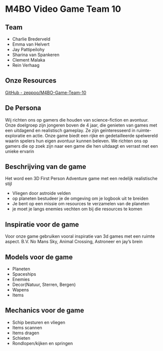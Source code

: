 # M4BO Video Game Team 10

## Team

- Charlie Brederveld
- Emma van Helvert
- Jay Pattipeilohy
- Sharina van Spankeren
- Clement Malaka
- Rein Verhaag

## Onze Resources

[GitHub - zeppoo/M4BO-Game-Team-10](https://github.com/zeppoo/M4BO-Game-Team-10.git)

[](https://trello.com/b/lnY8rAnU)

## De Persona

Wij richten ons op gamers die houden van science-fiction en avontuur. Onze doelgroep zijn jongeren boven de 4 jaar, die genieten van games met een uitdagend en realistisch gameplay. Ze zijn geïnteresseerd in ruimte-exploratie en actie. Onze game biedt een rijke en gedetailleerde spelwereld waarin spelers hun eigen avontuur kunnen beleven. We richten ons op gamers die op zoek zijn naar een game die hen uitdaagt en verrast met een unieke ervarin

## Beschrijving van de game

Het word een 3D First Person Adventure game met een redelijk realistische stijl

- Vliegen door astroide velden
- op planeten bestudeer je de omgeving om je logbook uit te breiden
- Je bent op een missie om resources te verzamelen van de planeten
- je moet je langs enemies vechten om bij die resources te komen

## Inspiratie voor de game

Voor onze game gebruiken vooral inspiratie van 3d games met een ruimte aspect. B.V. No Mans Sky, Animal Crossing, Astroneer en jay’s brein

## Models voor de game

- Planeten
- Spaceships
- Enemies
- Decor(Natuur, Sterren, Bergen)
- Wapens
- Items

## Mechanics voor de game

- Schip besturen en vliegen
- Items scannen
- Items dragen
- Schieten
- Rondlopen/kijken en springen